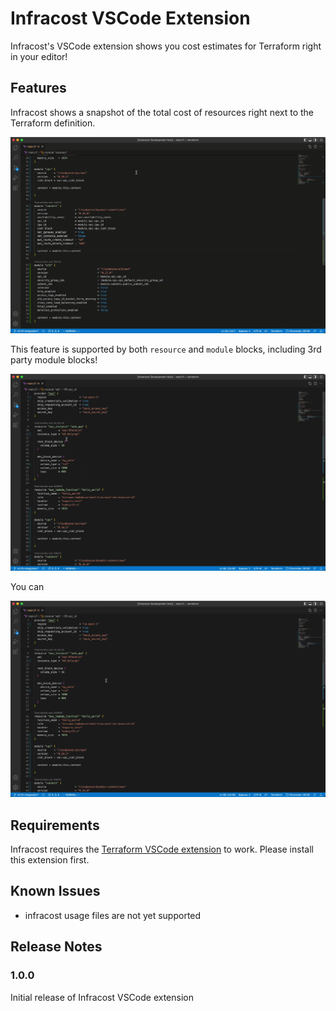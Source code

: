 # Infracost VSCode Extension

Infracost's VSCode extension shows you cost estimates for Terraform right in your editor!

## Features

Infracost shows a snapshot of the total cost of resources right next to the Terraform definition.

![](./.github/assets/resource-costs.gif)

This feature is supported by both `resource` and `module` blocks, including 3rd party module blocks!

![](./.github/assets/module-support.gif)

You can 

![](./.github/assets/cost-webview.gif)


## Requirements

Infracost requires the [Terraform VSCode extension](https://marketplace.visualstudio.com/items?itemName=HashiCorp.terraform) to work. Please install this extension first. 

## Known Issues

* infracost usage files are not yet supported

## Release Notes


### 1.0.0

Initial release of Infracost VSCode extension

